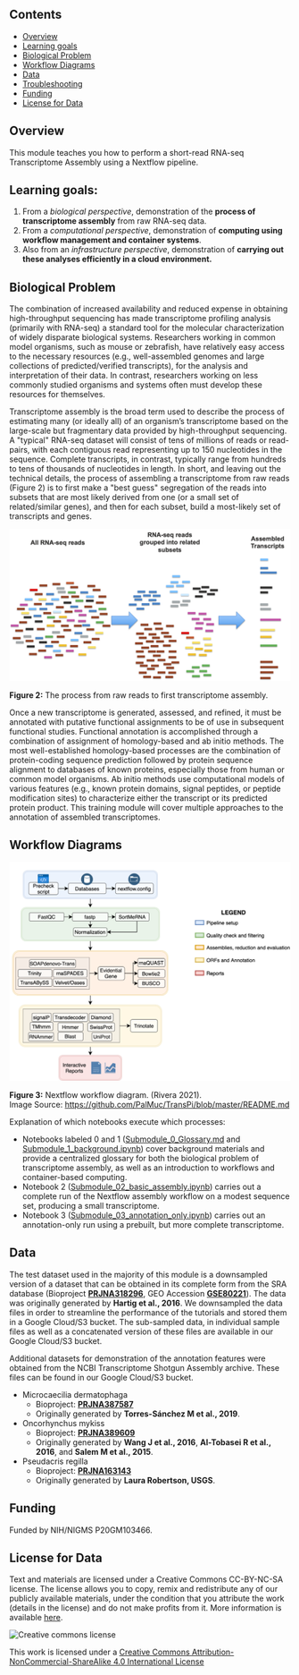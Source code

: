 ## Contents

+ [Overview](#overview)
+ [Learning goals](#learning-goals)
+ [Biological Problem](#biological-problem)
+ [Workflow Diagrams](#workflow-diagrams)
+ [Data](#data)
+ [Troubleshooting](#troubleshooting)
+ [Funding](#funding)
+ [License for Data](#license-for-data)

## Overview
This module teaches you how to perform a short-read RNA-seq Transcriptome Assembly using a Nextflow pipeline. 

## Learning goals:
1. From a *biological perspective*, demonstration of the **process of transcriptome assembly** from raw RNA-seq data.
2. From a *computational perspective*, demonstration of **computing using workflow management and container systems**.
3. Also from an *infrastructure perspective*, demonstration of **carrying out these analyses efficiently in a cloud environment.**

## **Biological Problem**
The combination of increased availability and reduced expense in obtaining high-throughput sequencing has made transcriptome profiling analysis (primarily with RNA-seq) a standard tool for the molecular characterization of widely disparate biological systems. Researchers working in common model organisms, such as mouse or zebrafish, have relatively easy access to the necessary resources (e.g., well-assembled genomes and large collections of predicted/verified transcripts), for the analysis and interpretation of their data. In contrast, researchers working on less commonly studied organisms and systems often must develop these resources for themselves.

Transcriptome assembly is the broad term used to describe the process of estimating many (or ideally all) of an organism’s transcriptome based on the large-scale but fragmentary data provided by high-throughput sequencing. A "typical" RNA-seq dataset will consist of tens of millions of reads or read-pairs, with each contiguous read representing up to 150 nucleotides in the sequence. Complete transcripts, in contrast, typically range from hundreds to tens of thousands of nucleotides in length. In short, and leaving out the technical details, the process of assembling a transcriptome from raw reads (Figure 2) is to first make a "best guess" segregation of the reads into subsets that are most likely derived from one (or a small set of related/similar genes), and then for each subset, build a most-likely set of transcripts and genes.

![basic transcriptome assembly](./images/basic_assembly.png)

**Figure 2:** The process from raw reads to first transcriptome assembly.

Once a new transcriptome is generated, assessed, and refined, it must be annotated with putative functional assignments to be of use in subsequent functional studies.  Functional annotation is accomplished through a combination of assignment of homology-based and ab initio methods. The most well-established homology-based processes are the combination of protein-coding sequence prediction followed by protein sequence alignment to databases of known proteins, especially those from human or common model organisms. Ab initio methods use computational models of various features (e.g., known protein domains, signal peptides, or peptide modification sites) to characterize either the transcript or its predicted protein product. This training module will cover multiple approaches to the annotation of assembled transcriptomes.

## **Workflow Diagrams**

![transpi workflow](images/transpi_workflow.png)
 
**Figure 3:** Nextflow workflow diagram. (Rivera 2021).  
Image Source: https://github.com/PalMuc/TransPi/blob/master/README.md

Explanation of which notebooks execute which processes:

+ Notebooks labeled 0 and 1 ([Submodule_0_Glossary.md](./Submodule_0_Glossary.md) and [Submodule_1_background.ipynb](./Submodule_1_background.ipynb)) cover background materials and provide a centralized glossary for both the biological problem of transcriptome assembly, as well as an introduction to workflows and container-based computing.
+ Notebook 2 ([Submodule_02_basic_assembly.ipynb](./Submodule_02_basic_assembly.ipynb)) carries out a complete run of the Nextflow assembly workflow on a modest sequence set, producing a small transcriptome.
+ Notebook 3 ([Submodule_03_annotation_only.ipynb](./Submodule_03_annotation_only.ipynb)) carries out an annotation-only run using a prebuilt, but more complete transcriptome.

## **Data** 
The test dataset used in the majority of this module is a downsampled version of a dataset that can be obtained in its complete form from the SRA database (Bioproject [**PRJNA318296**](https://www.ncbi.nlm.nih.gov/bioproject/PRJNA318296), GEO Accession [**GSE80221**](https://www.ncbi.nlm.nih.gov/geo/query/acc.cgi?acc=GSE80221)). The data was originally generated by **Hartig et al., 2016**. We downsampled the data files in order to streamline the performance of the tutorials and stored them in a Google Cloud/S3 bucket. The sub-sampled data, in individual sample files as well as a concatenated version of these files are available in our Google Cloud/S3 bucket.

Additional datasets for demonstration of the annotation features were obtained from the NCBI Transcriptome Shotgun Assembly archive. These files can be found in our Google Cloud/S3 bucket.
- Microcaecilia dermatophaga 
    - Bioproject: [**PRJNA387587**](https://www.ncbi.nlm.nih.gov/bioproject/PRJNA387587)
    - Originally generated by **Torres-Sánchez M et al., 2019**. 
- Oncorhynchus mykiss
    - Bioproject: [**PRJNA389609**](https://www.ncbi.nlm.nih.gov/bioproject/PRJNA389609)
    - Originally generated by **Wang J et al., 2016**, **Al-Tobasei R et al., 2016**, and **Salem M et al., 2015**. 
- Pseudacris regilla
    - Bioproject: [**PRJNA163143**](https://www.ncbi.nlm.nih.gov/bioproject/PRJNA163143)
    - Originally generated by **Laura Robertson, USGS**. 
      
## **Funding**

Funded by NIH/NIGMS P20GM103466.

## **License for Data**

Text and materials are licensed under a Creative Commons CC-BY-NC-SA license. The license allows you to copy, remix and redistribute any of our publicly available materials, under the condition that you attribute the work (details in the license) and do not make profits from it. More information is available [here](https://tilburgsciencehub.com/about).

![Creative commons license](https://i.creativecommons.org/l/by-nc-sa/4.0/88x31.png)

This work is licensed under a [Creative Commons Attribution-NonCommercial-ShareAlike 4.0 International License](http://creativecommons.org/licenses/by-nc-sa/4.0/)


